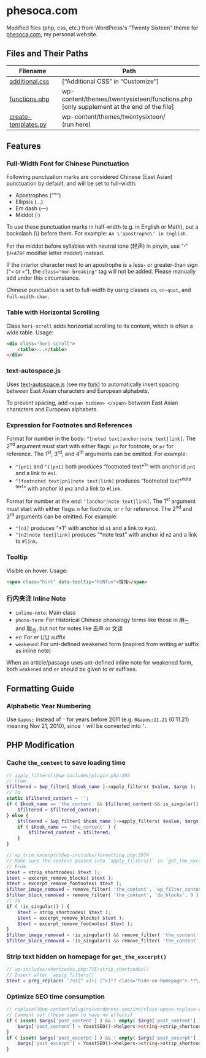 # phesoca.com

Modified files (php, css, etc.) from WordPress's “Twenty Sixteen” theme for [phesoca.com](https://phesoca.com), my personal website.

## Files and Their Paths

|Filename|Path|
|-|-|
|[additional.css](additional.css)|[“Additional CSS” in “Customize”]|
|[functions.php](functions.php)|wp-content/themes/twentysixteen/functions.php<br>[only supplement at the end of the file]|
|[create-templates.py](create-templates.py)|wp-content/themes/twentysixteen/<br>(run here)|

## Features

### Full-Width Font for Chinese Punctuation

Following punctuation marks are considered Chinese (East Asian) punctuation by default, and will be set to full-width:

- Apostrophes (“”‘’)
- Ellipsis (…)
- Em dash (—)
- Middot (·)

To use these punctuation marks in half-width (e.g. in English or Math), put a backslash (\\) before them. For example: `An \‘apostrophe\’ in English`.

For the middot before syllables with neutral tone (轻声) in pinyin, use “ꞏ” (`U+A78F` modifier letter middot) instead.

If the interior character next to an apostrophe is a less- or greater-than sign (`“<` or `>”`), the `class="non-breaking"` tag will not be added. Please manually add under this circumstance.

Chinese punctuation is set to full-width by using classes `cn`, `cn-quot`, and `full-width-char`.

### Table with Horizontal Scrolling

Class `hori-scroll` adds horizontal scrolling to its content, which is often a wide table. Usage:

```html
<div class="hori-scroll">
	<table>...</table>
</div>
```

### text-autospace.js

Uses [text-autospace.js](https://github.com/mastermay/text-autospace.js) (see my [fork](https://github.com/untunt/text-autospace.js)) to automatically insert spacing between East Asian characters and European alphabets.

To prevent spacing, add `<span hidden> </span>` between East Asian characters and European alphabets.

### Expression for Footnotes and References

Format for number in the body: `^[noted text|anchor|note text|link]`. The 2<sup>nd</sup> argument must start with either flags: `pn` for footnote, or `pr` for reference. The 1<sup>st</sup>, 3<sup>rd</sup>, and 4<sup>th</sup> arguments can be omitted. For example:

- `^[pn1]` and `^[|pn1]` both produces “footnoted text\*<sup>1</sup>” with anchor id `pn1` and a link to `#n1`.
- `^[footnoted text|pn1|note text|link]` produces “footnoted text\*<sup>note text</sup>” with anchor id `pn2` and a link to `#link`.

Format for number at the end: `^[anchor|note text|link]`. The 1<sup>st</sup> argument must start with either flags: `n` for footnote, or `r` for reference. The 2<sup>nd</sup> and 3<sup>rd</sup> arguments can be omitted. For example:

- `^[n1]` produces “\*1” with anchor id `n1` and a link to `#pn1`.
- `^[n2|note text|link]` produces “\*note text” with anchor id `n2` and a link to `#link`.

### Tooltip

Visible on hover. Usage:

```html
<span class="hint" data-tooltip="hUNTun">馄饨</span>
```

### 行内夹注 Inline Note

- `inline-note`: Main class
- `phono-term`: For Historical Chinese phonology terms like those in 麻<sub>二</sub> and 脂<sub>合</sub>, but not for notes like 去声 or 文读
- `er`: For *er* (儿) suffix
- `weakened`: For unt-defined weakened form (inspired from writing *er* suffix as inline note)

When an article/passage uses unt-defined inline note for weakened form, both `weakened` and `er` should be given to *er* suffixes.

## Formatting Guide

### Alphabetic Year Numbering

Use `&apos;` instead of `'` for years before 2011 (e.g. `0&apos;11.21` (0'11.21) meaning Nov 21, 2010), since `'` will be converted into `’`.

## PHP Modification

### Cache `the_content` to save loading time

```PHP
// apply_filters()@wp-includes/plugin.php:205
// From
$filtered = $wp_filter[ $hook_name ]->apply_filters( $value, $args );
// To
static $filtered_content = '';
if ( $hook_name == 'the_content' && $filtered_content && is_singular() && get_the_ID() != 99 ) {
	$filtered = $filtered_content;
} else {
	$filtered = $wp_filter[ $hook_name ]->apply_filters( $value, $args );
	if ( $hook_name == 'the_content' ) {
		$filtered_content = $filtered;
	}
}

// wp_trim_excerpt()@wp-includes/formatting.php:3974
// Make sure the content passed into `apply_filters()` in `get_the_excerpt()` is the same as that in `the_content()`
// From
$text = strip_shortcodes( $text );
$text = excerpt_remove_blocks( $text );
$text = excerpt_remove_footnotes( $text );
$filter_image_removed = remove_filter( 'the_content', 'wp_filter_content_tags', 12 );
$filter_block_removed = remove_filter( 'the_content', 'do_blocks', 9 );
// To
if ( !is_singular() ) {
	$text = strip_shortcodes( $text );
	$text = excerpt_remove_blocks( $text );
	$text = excerpt_remove_footnotes( $text );
}
$filter_image_removed = !is_singular() && remove_filter( 'the_content', 'wp_filter_content_tags', 12 );
$filter_block_removed = !is_singular() && remove_filter( 'the_content', 'do_blocks', 9 );
```

### Strip text hidden on homepage for `get_the_excerpt()`

```PHP
// wp-includes/shortcodes.php:715:strip_shortcodes()
// Insert after `apply_filters()`
$text = preg_replace( '/<([^ >]+) [^>]*? class="hide-on-homepage">.*?\/\1>/s', '', $text );
```

### Optimize SEO time consumption

```PHP
// replace()@wp-content/plugins/wordpress-seo/inc/class-wpseo-replace-vars.php:149
// Comment out (these seem to have no effects)
if ( isset( $args['post_content'] ) && ! empty( $args['post_content'] ) ) {
	$args['post_content'] = YoastSEO()->helpers->string->strip_shortcode( $args['post_content'] );
}
if ( isset( $args['post_excerpt'] ) && ! empty( $args['post_excerpt'] ) ) {
	$args['post_excerpt'] = YoastSEO()->helpers->string->strip_shortcode( $args['post_excerpt'] );
}
```
